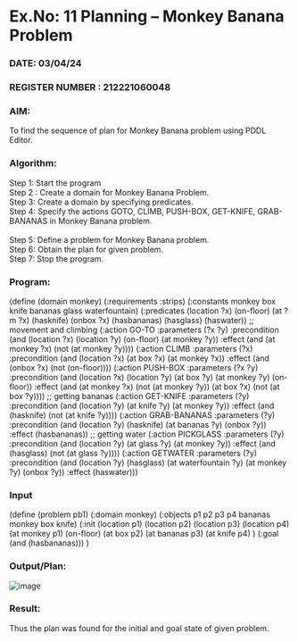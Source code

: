 # Ex.No: 11  Planning –  Monkey Banana Problem
### DATE:  03/04/24                                                                          
### REGISTER NUMBER : 212221060048 
### AIM: 
To find the sequence of plan for Monkey Banana problem using PDDL Editor.
###  Algorithm:
Step 1:  Start the program <br> 
Step 2 : Create a domain for Monkey Banana Problem. <br> 
Step 3:  Create a domain by specifying predicates. <br> 
Step 4: Specify the actions GOTO, CLIMB, PUSH-BOX, GET-KNIFE, GRAB-BANANAS in Monkey Banana problem.<br>  
Step 5:   Define a problem for Monkey Banana problem.<br> 
Step 6:  Obtain the plan for given problem.<br> 
Step 7: Stop the program.<br> 
### Program:

(define (domain monkey)
(:requirements :strips) (:constants monkey box knife bananas glass waterfountain) (:predicates (location ?x) (on-floor) (at ?m ?x) (hasknife) (onbox ?x) (hasbananas) (hasglass) (haswater)) ;; movement and climbing (:action GO-TO :parameters (?x ?y) :precondition (and (location ?x) (location ?y) (on-floor) (at monkey ?y)) :effect (and (at monkey ?x) (not (at monkey ?y)))) (:action CLIMB :parameters (?x) :precondition (and (location ?x) (at box ?x) (at monkey ?x)) :effect (and (onbox ?x) (not (on-floor)))) (:action PUSH-BOX :parameters (?x ?y) :precondition (and (location ?x) (location ?y) (at box ?y) (at monkey ?y) (on-floor)) :effect (and (at monkey ?x) (not (at monkey ?y)) (at box ?x) (not (at box ?y)))) ;; getting bananas (:action GET-KNIFE :parameters (?y) :precondition (and (location ?y) (at knife ?y) (at monkey ?y)) :effect (and (hasknife) (not (at knife ?y)))) (:action GRAB-BANANAS :parameters (?y) :precondition (and (location ?y) (hasknife) (at bananas ?y) (onbox ?y)) :effect (hasbananas)) ;; getting water (:action PICKGLASS :parameters (?y) :precondition (and (location ?y) (at glass ?y) (at monkey ?y)) :effect (and (hasglass) (not (at glass ?y)))) (:action GETWATER :parameters (?y) :precondition (and (location ?y) (hasglass) (at waterfountain ?y) (at monkey ?y) (onbox ?y)) :effect (haswater)))







### Input 
(define (problem pb1) (:domain monkey) (:objects p1 p2 p3 p4 bananas monkey box knife) (:init (location p1) (location p2) (location p3) (location p4) (at monkey p1) (on-floor) (at box p2) (at bananas p3) (at knife p4) ) (:goal (and (hasbananas))) )
### Output/Plan:
![image](https://github.com/DB0609/AI_Lab_2023-24/assets/160305704/fcc4ec7c-30c0-49bc-a79d-49713e9809bf)



### Result:
Thus the plan was found for the initial and goal state of given problem.

